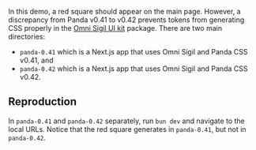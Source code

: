 In this demo, a red square should appear on the main page. However, a discrepancy from Panda v0.41 to v0.42 prevents tokens from generating CSS properly in the [Omni Sigil UI kit](https://github.com/omnidotdev/sigil) package. There are two main directories:

- `panda-0.41` which is a Next.js app that uses Omni Sigil and Panda CSS v0.41, and
- `panda-0.42` which is a Next.js app that uses Omni Sigil and Panda CSS v0.42.

## Reproduction

In `panda-0.41` and `panda-0.42` separately, run `bun dev` and navigate to the local URLs. Notice that the red square generates in `panda-0.41`, but not in `panda-0.42`.

